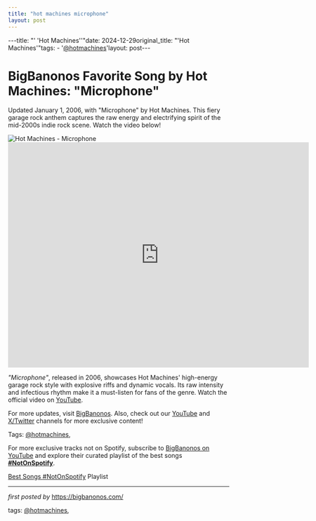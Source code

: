```yaml
---
title: "hot machines microphone"
layout: post
---
```

---title: "' 'Hot Machines''"date: 2024-12-29original_title: "'Hot Machines'"tags:  - '[@hotmachines](/tags/hotmachines/)'layout: post---<!-- Title of the Post --><h1 >BigBanonos Favorite Song by Hot Machines: "Microphone"</h1> <!-- Introductory Text --><p >Updated January 1, 2006, with "Microphone" by Hot Machines. This fiery garage rock anthem captures the raw energy and electrifying spirit of the mid-2000s indie rock scene. Watch the video below!</p> <!-- Featured Image --><div > <img src="https://scontent-lga3-1.xx.fbcdn.net/v/t39.30808-6/305235926_535172451944653_4431001805519748910_n.jpg?_nc_cat=103&ccb=1-7&_nc_sid=6ee11a&_nc_ohc=BNjyZ9ca50cQ7kNvgGNsRuW&_nc_zt=23&_nc_ht=scontent-lga3-1.xx&_nc_gid=AN3bcOj0lPT3azRyvs6Dco6&oh=00_AYCKXDWpsrHgk8mhcrWJN7cR_MTpoWmz3Wkb9t8u9HxibA&oe=67715B4D" alt="Hot Machines - Microphone" /></div> <!-- YouTube Video Embed --><div > <iframe width="685" height="514" src="https://www.youtube.com/embed/_yIvSl6NNsk" title="Hot Machines - Microphone" frameborder="0" allow="accelerometer; autoplay; clipboard-write; encrypted-media; gyroscope; picture-in-picture; web-share" referrerpolicy="strict-origin-when-cross-origin" allowfullscreen></iframe></div> <!-- Song Information --><div > <p><em>"Microphone"</em>, released in 2006, showcases Hot Machines' high-energy garage rock style with explosive riffs and dynamic vocals. Its raw intensity and infectious rhythm make it a must-listen for fans of the genre. Watch the official video on <a href="https://youtu.be/_yIvSl6NNsk" target="_blank">YouTube</a>.</p></div> <!-- Footer Links --><div > <p>For more updates, visit <a href="https://bigbanonos.com/" target="_blank">BigBanonos</a>. Also, check out our <a href="https://www.youtube.com/[@BigBanonos](/tags/BigBanonos/)" target="_blank">YouTube</a> and <a href="https://x.com/bigbanonos" target="_blank">X/Twitter</a> channels for more exclusive content!</p></div> <!-- Tags --><p >Tags: [@hotmachines](/tags/hotmachines/),</p><!--Subscribe and Playlist Links--><div>    <p>For more exclusive tracks not on Spotify, subscribe to <a href="https://www.youtube.com/[@BigBanonos](/tags/BigBanonos/)" target="_blank">BigBanonos on YouTube</a> and explore their curated playlist of the best songs <strong>[#NotOnSpotify](/tags/NotOnSpotify/)</strong>.</p>    <p><a href="https://www.youtube.com/playlist?list=PLtuNtuTatqI0kFahUCbtbfenC_ET5O_tr" target="_blank">Best Songs [#NotOnSpotify](/tags/NotOnSpotify/) Playlist<br /></a></p></div><hr /><p><em>first posted by</em> <a href="https://bigbanonos.com/" rel="noopener" target="_new">https://bigbanonos.com/</a></p><p>tags: [@hotmachines](/tags/hotmachines/),</p>